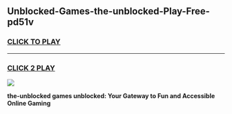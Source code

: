 
## Unblocked-Games-the-unblocked-Play-Free-pd51v
<h3>
<a href="https://premium76.site?title=the-unblocked&ref=20M">CLICK TO PLAY</a></h3>
<hr>

<h3>
<a href="https://premium76.site?title=the-unblocked&ref=20M">CLICK 2 PLAY</a>
  
</h3>

<a href="https://premium76.site?title=the-unblocked&ref=19M"><img src="https://clearcache.store/games.png"></a>


**the-unblocked games unblocked: Your Gateway to Fun and Accessible Online Gaming**
